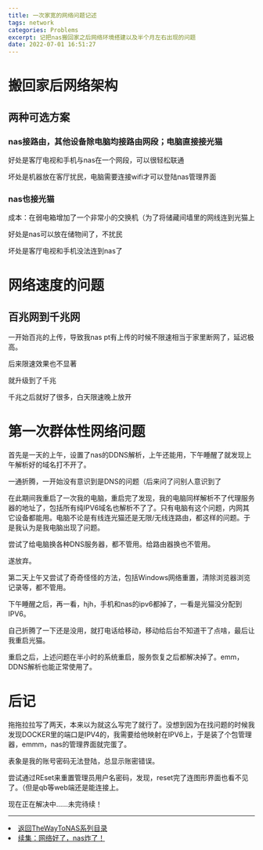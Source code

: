 ```yaml
---
title: 一次家宽的网络问题记述
tags: network
categories: Problems
excerpt: 记把nas搬回家之后网络环境搭建以及半个月左右出现的问题
date: 2022-07-01 16:51:27
---
```


# 搬回家后网络架构
## 两种可选方案
### nas接路由，其他设备除电脑均接路由网段；电脑直接接光猫
好处是客厅电视和手机与nas在一个网段，可以很轻松联通

坏处是机器放在客厅扰民，电脑需要连接wifi才可以登陆nas管理界面
### nas也接光猫

成本：在弱电箱增加了一个非常小的交换机（为了将储藏间墙里的网线连到光猫上

好处是nas可以放在储物间了，不扰民

坏处是客厅电视和手机没法连到nas了

# 网络速度的问题
## 百兆网到千兆网
一开始百兆的上传，导致我nas pt有上传的时候不限速相当于家里断网了，延迟极高。

后来限速效果也不显著

就升级到了千兆

千兆之后就好了很多，白天限速晚上放开

# 第一次群体性网络问题
首先是一天的上午，设置了nas的DDNS解析，上午还能用，下午睡醒了就发现上午解析好的域名打不开了。

一通折腾，一开始没有意识到是DNS的问题（后来问了问别人意识到了

在此期间我重启了一次我的电脑，重启完了发现，我的电脑同样解析不了代理服务器的地址了，包括所有纯IPV6域名也解析不了了。只有电脑有这个问题，内网其它设备都能用。电脑不论是有线连光猫还是无限/无线连路由，都这样的问题。于是我认为是我电脑出现了问题。

尝试了给电脑换各种DNS服务器，都不管用。给路由器换也不管用。

遂放弃。

第二天上午又尝试了奇奇怪怪的方法，包括Windows网络重置，清除浏览器浏览记录等，都不管用。

下午睡醒之后，再一看，hjh，手机和nas的ipv6都掉了，一看是光猫没分配到IPV6。

自己折腾了一下还是没用，就打电话给移动，移动给后台不知道干了点啥，最后让我重启光猫。

重启之后，上述问题在半小时的系统重启，服务恢复之后都解决掉了。emm，DDNS解析也能正常使用了。

# 后记

拖拖拉拉写了两天，本来以为就这么写完了就行了。没想到因为在找问题的时候我发现DOCKER里的端口是IPV4的，我需要给他映射在IPV6上，于是装了个包管理器，emmm，nas的管理界面就完蛋了。

表象是我的账号密码无法登陆，总显示账密错误。

尝试通过REset来重置管理员用户名密码，发现，reset完了连图形界面也看不见了。（但是qb等web端还是能连接上。

现在正在解决中……未完待续！

---
<li><a href="/post/TheWayToNAS">返回TheWayToNAS系列目录</li></a>
<li><a href="/post/220703nassystemfix"  tags="">续集：网络好了，nas炸了！</li>